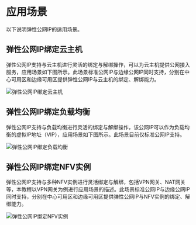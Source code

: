 # 应用场景

以下说明弹性公网IP的适用场景。

## 弹性公网IP绑定云主机
弹性公网IP支持与云主机进行灵活的绑定与解绑操作，可以为云主机提供公网接入服务，应用场景如下图所示。此场景标准公网IP与边缘公网IP同时支持，分别在中心可用区和边缘可用区提供弹性公网IP与云主机的绑定、解绑能力。

![弹性公网IP绑定云主机](../../../../image/Networking/Elastic-IP/eip-001.png)


## 弹性公网IP绑定负载均衡
弹性公网IP支持与负载均衡进行灵活的绑定与解绑操作，该公网IP可以作为负载均衡的虚拟IP地址（VIP），应用场景如下图所示。此场景目前仅标准公网IP支持。

![弹性公网IP绑定负载均衡](../../../../image/Networking/Elastic-IP/eip-002.png)

## 弹性公网IP绑定NFV实例
弹性公网IP支持与多种NFV实例进行灵活绑定与解绑，包括VPN网关、NAT网关等，本教程以VPN网关为例进行应用场景的描述。此场景标准公网IP与边缘公网IP同时支持，分别在中心可用区和边缘可用区提供弹性公网IP与NFV实例的绑定、解绑能力。

![弹性公网IP绑定NFV实例](../../../../image/Networking/Elastic-IP/eip-003.png)


